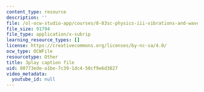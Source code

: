 ```yaml
---
content_type: resource
description: ''
file: /ol-ocw-studio-app/courses/8-03sc-physics-iii-vibrations-and-waves-fall-2016/80773edea1be7c391dc450cf9e6d3827_kKIQ1h9UuA.srt
file_size: 91794
file_type: application/x-subrip
learning_resource_types: []
license: https://creativecommons.org/licenses/by-nc-sa/4.0/
ocw_type: OCWFile
resourcetype: Other
title: 3play caption file
uid: 80773ede-a1be-7c39-1dc4-50cf9e6d3827
video_metadata:
  youtube_id: null
---
```

